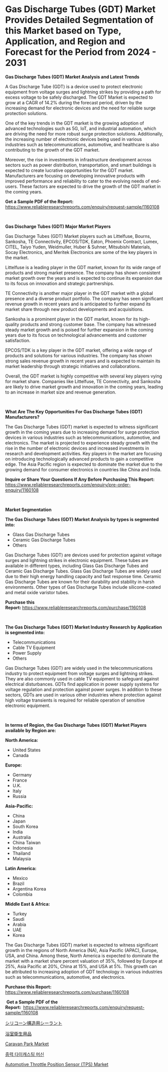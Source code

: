 <p><h1>Gas Discharge Tubes (GDT) Market Provides Detailed Segmentation of this Market based on Type, Application, and Region and Forecast for the Period from 2024 - 2031</h1></p><p><strong>Gas Discharge Tubes (GDT) Market Analysis and Latest Trends</strong></p>
<p><p>A Gas Discharge Tube (GDT) is a device used to protect electronic equipment from voltage surges and lightning strikes by providing a path for excess voltage to be safely discharged. The GDT Market is expected to grow at a CAGR of 14.2% during the forecast period, driven by the increasing demand for electronic devices and the need for reliable surge protection solutions. </p><p>One of the key trends in the GDT market is the growing adoption of advanced technologies such as 5G, IoT, and industrial automation, which are driving the need for more robust surge protection solutions. Additionally, the increasing number of electronic devices being used in various industries such as telecommunications, automotive, and healthcare is also contributing to the growth of the GDT market.</p><p>Moreover, the rise in investments in infrastructure development across sectors such as power distribution, transportation, and smart buildings is expected to create lucrative opportunities for the GDT market. Manufacturers are focusing on developing innovative products with improved performance and reliability to cater to the evolving needs of end-users. These factors are expected to drive the growth of the GDT market in the coming years.</p></p>
<p><strong>Get a Sample PDF of the Report:&nbsp;</strong> <a href="https://www.reliableresearchreports.com/enquiry/request-sample/1160108">https://www.reliableresearchreports.com/enquiry/request-sample/1160108</a></p>
<p>&nbsp;</p>
<p><strong>Gas Discharge Tubes (GDT) Major Market Players</strong></p>
<p><p>Gas Discharge Tubes (GDT) Market players such as Littelfuse, Bourns, Sankosha, TE Connectivity, EPCOS/TDK, Eaton, Phoenix Contract, Lumex, CITEL, Taiyo Yuden, Weidmuller, Huber & Suhner, Mitsubishi Materials, Socay Electronics, and Meritek Electronics are some of the key players in the market.</p><p>Littelfuse is a leading player in the GDT market, known for its wide range of products and strong market presence. The company has shown consistent market growth over the years and is expected to continue its expansion due to its focus on innovation and strategic partnerships.</p><p>TE Connectivity is another major player in the GDT market with a global presence and a diverse product portfolio. The company has seen significant revenue growth in recent years and is anticipated to further expand its market share through new product developments and acquisitions.</p><p>Sankosha is a prominent player in the GDT market, known for its high-quality products and strong customer base. The company has witnessed steady market growth and is poised for further expansion in the coming years due to its focus on technological advancements and customer satisfaction.</p><p>EPCOS/TDK is a key player in the GDT market, offering a wide range of products and solutions for various industries. The company has shown strong sales revenue growth in recent years and is expected to maintain its market leadership through strategic initiatives and collaborations.</p><p>Overall, the GDT market is highly competitive with several key players vying for market share. Companies like Littelfuse, TE Connectivity, and Sankosha are likely to drive market growth and innovation in the coming years, leading to an increase in market size and revenue generation.</p></p>
<p>&nbsp;</p>
<p><strong>What Are The Key Opportunities For Gas Discharge Tubes (GDT) Manufacturers?</strong></p>
<p><p>The Gas Discharge Tubes (GDT) market is expected to witness significant growth in the coming years due to increasing demand for surge protection devices in various industries such as telecommunications, automotive, and electronics. The market is projected to experience steady growth with the rise in the number of electronic devices and increased investments in research and development activities. Key players in the market are focusing on introducing technologically advanced products to gain a competitive edge. The Asia Pacific region is expected to dominate the market due to the growing demand for consumer electronics in countries like China and India.</p></p>
<p><strong>Inquire or Share Your Questions If Any Before Purchasing This Report:</strong> <a href="https://www.reliableresearchreports.com/enquiry/pre-order-enquiry/1160108">https://www.reliableresearchreports.com/enquiry/pre-order-enquiry/1160108</a></p>
<p>&nbsp;</p>
<p><strong>Market Segmentation</strong></p>
<p><strong>The Gas Discharge Tubes (GDT) Market Analysis by types is segmented into:</strong></p>
<p><ul><li>Glass Gas Discharge Tubes</li><li>Ceramic Gas Discharge Tubes</li><li>Others</li></ul></p>
<p><p>Gas Discharge Tubes (GDT) are devices used for protection against voltage surges and lightning strikes in electronic equipment. These tubes are available in different types, including Glass Gas Discharge Tubes and Ceramic Gas Discharge Tubes. Glass Gas Discharge Tubes are widely used due to their high energy handling capacity and fast response time. Ceramic Gas Discharge Tubes are known for their durability and stability in harsh environments. Other types of Gas Discharge Tubes include silicone-coated and metal oxide varistor tubes.</p></p>
<p><strong>Purchase this Report:&nbsp;</strong><a href="https://www.reliableresearchreports.com/purchase/1160108">https://www.reliableresearchreports.com/purchase/1160108</a></p>
<p>&nbsp;</p>
<p><strong>The Gas Discharge Tubes (GDT) Market Industry Research by Application is segmented into:</strong></p>
<p><ul><li>Telecommunications</li><li>Cable TV Equipment</li><li>Power Supply</li><li>Others</li></ul></p>
<p><p>Gas Discharge Tubes (GDT) are widely used in the telecommunications industry to protect equipment from voltage surges and lightning strikes. They are also commonly used in cable TV equipment to safeguard against electrical disturbances. GDTs find application in power supply systems for voltage regulation and protection against power surges. In addition to these sectors, GDTs are used in various other industries where protection against high voltage transients is required for reliable operation of sensitive electronic equipment.</p></p>
<p>&nbsp;</p>
<p><strong>In terms of Region, the Gas Discharge Tubes (GDT) Market Players available by Region are:</strong></p>
<p>
    <p> <strong> North America: </strong>
        <ul>
            <li>United States</li>
            <li>Canada</li>
        </ul>
        </p> 
    <p> <strong> Europe: </strong>
        <ul>
            <li>Germany</li>
            <li>France</li>
            <li>U.K.</li>
            <li>Italy</li>
            <li>Russia</li>
        </ul>
        </p> 
    <p> <strong> Asia-Pacific: </strong>
        <ul>
            <li>China</li>
            <li>Japan</li>
            <li>South Korea</li>
            <li>India</li>
            <li>Australia</li>
            <li>China Taiwan</li>
            <li>Indonesia</li>
            <li>Thailand</li>
            <li>Malaysia</li>
        </ul>
        </p> 
    <p> <strong> Latin America: </strong>
        <ul>
            <li>Mexico</li>
            <li>Brazil</li>
            <li>Argentina Korea</li>
            <li>Colombia</li>
        </ul>
        </p> 
    <p> <strong> Middle East & Africa: </strong>
        <ul>
            <li>Turkey</li>
            <li>Saudi</li>
            <li>Arabia</li>
            <li>UAE</li>
            <li>Korea</li>
        </ul>
    </p>
    </p>
<p><p>The Gas Discharge Tubes (GDT) market is expected to witness significant growth in the regions of North America (NA), Asia Pacific (APAC), Europe, USA, and China. Among these, North America is expected to dominate the market with a market share percent valuation of 35%, followed by Europe at 25%, Asia Pacific at 20%, China at 15%, and USA at 5%. This growth can be attributed to increasing adoption of GDT technology in various industries such as telecommunications, automotive, and electronics.</p></p>
<p><strong>Purchase this Report: </strong><a href="https://www.reliableresearchreports.com/purchase/1160108">https://www.reliableresearchreports.com/purchase/1160108</a></p>
<p>&nbsp;<strong>Get a Sample PDF of the Report:&nbsp;&nbsp;</strong><a href="https://www.reliableresearchreports.com/enquiry/request-sample/1160108">https://www.reliableresearchreports.com/enquiry/request-sample/1160108</a></p>
<p><strong></strong></p>
<p><p><a href="https://github.com/ddwcuskozol07187/Market-Research-Report-List-1/blob/main/484954912591.md">シリコーン構造用シーラント</a></p><p><a href="https://github.com/xtkhtofdt934839/Market-Research-Report-List-1/blob/main/850581812590.md">浴室衛生用品</a></p><p><a href="https://issuu.com/reportprime-2/docs/caravan-park-market-size-2030.pptx">Caravan Park Market</a></p><p><a href="https://github.com/rsg307664904/Market-Research-Report-List-1/blob/main/672272311737.md">중력 다이캐스팅 머신</a></p><p><a href="https://github.com/mancsybtousav/Market-Research-Report-List-1/blob/main/automotive-throttle-position-sensor-tps-market.md">Automotive Throttle Position Sensor (TPS) Market</a></p></p>